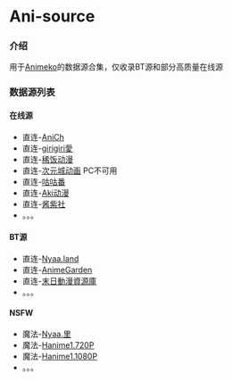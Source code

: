 # Ani-source

### 介绍

用于[Animeko](https://github.com/open-ani/animeko)的数据源合集，仅收录BT源和部分高质量在线源

### 数据源列表
#### 在线源 
- 直连-[AniCh](https://github.com/Sle2p/AniCh)
- 直连-[girigiri愛](https://anime.girigirilove.com)
- 直连-[稀饭动漫](https://xifan.moe/)
- 直连-[次元城动画](https://www.cycani.org/) PC不可用
- 直连-[咕咕番](https://www.gugufan.xyz/)
- 直连-[Aki动漫](https://xn--gmqr9gevarqk8t.cn/)
- 直连-[酱紫社](https://jzsdm.com/)
- 。。。

#### BT源
- 直连-[Nyaa.land](https://nyaa.land/)
- 直连-[AnimeGarden](https://animes.garden/)
- 直连-[末日動漫資源庫](re.acgnx.cc)
- 。。。

#### NSFW
- 魔法-[Nyaa.里](https://sukebei.nyaa.si/)
- 魔法-[Hanime1.720P](https://hanime1.me/)
- 魔法-[Hanime1.1080P](https://hanime1.me/)
- 。。。
